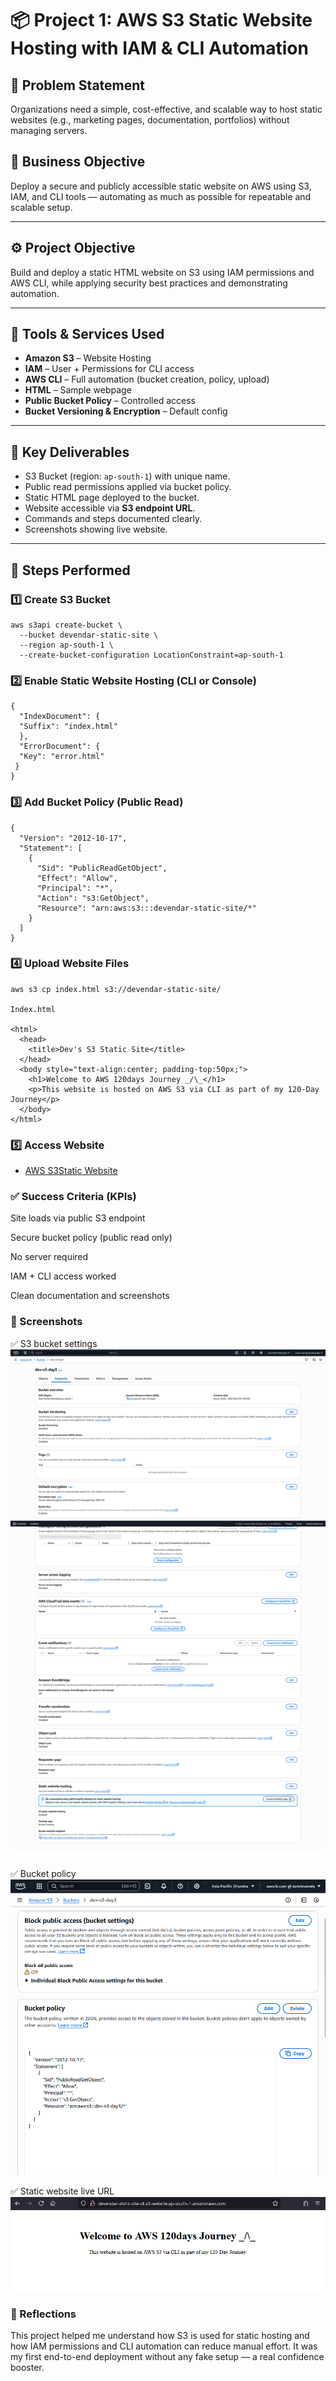 # 📦 Project 1: AWS S3 Static Website Hosting with IAM & CLI Automation

## 🧠 Problem Statement
Organizations need a simple, cost-effective, and scalable way to host static websites (e.g., marketing pages, documentation, portfolios) without managing servers.

## 🎯 Business Objective
Deploy a secure and publicly accessible static website on AWS using S3, IAM, and CLI tools — automating as much as possible for repeatable and scalable setup.

---

## ⚙️ Project Objective
Build and deploy a static HTML website on S3 using IAM permissions and AWS CLI, while applying security best practices and demonstrating automation.

---

## 🧰 Tools & Services Used
- **Amazon S3** – Website Hosting
- **IAM** – User + Permissions for CLI access
- **AWS CLI** – Full automation (bucket creation, policy, upload)
- **HTML** – Sample webpage
- **Public Bucket Policy** – Controlled access
- **Bucket Versioning & Encryption** – Default config

---

## 📌 Key Deliverables
- S3 Bucket (region: `ap-south-1`) with unique name.
- Public read permissions applied via bucket policy.
- Static HTML page deployed to the bucket.
- Website accessible via **S3 endpoint URL**.
- Commands and steps documented clearly.
- Screenshots showing live website.

---

## 🚀 Steps Performed

### 1️⃣ Create S3 Bucket

    aws s3api create-bucket \
      --bucket devendar-static-site \
      --region ap-south-1 \
      --create-bucket-configuration LocationConstraint=ap-south-1

### 2️⃣ Enable Static Website Hosting (CLI or Console)

    {
      "IndexDocument": {
      "Suffix": "index.html"
      },
      "ErrorDocument": {
      "Key": "error.html"
     }
    }

### 3️⃣ Add Bucket Policy (Public Read)

    {
      "Version": "2012-10-17",
      "Statement": [
        {
          "Sid": "PublicReadGetObject",
          "Effect": "Allow",
          "Principal": "*",
          "Action": "s3:GetObject",
          "Resource": "arn:aws:s3:::devendar-static-site/*"
        }
      ]
    }

### 4️⃣ Upload Website Files

    aws s3 cp index.html s3://devendar-static-site/

    Index.html

    <html>
      <head>
        <title>Dev's S3 Static Site</title>
      </head>
      <body style="text-align:center; padding-top:50px;">
        <h1>Welcome to AWS 120days Journey _/\_</h1>
        <p>This website is hosted on AWS S3 via CLI as part of my 120-Day Journey</p>
      </body>
    </html>

### 5️⃣ Access Website

- [AWS S3Static Website](http://devendar-static-site.s3-website.ap-south-1.amazonaws.com)

### ✅ Success Criteria (KPIs)

Site loads via public S3 endpoint

Secure bucket policy (public read only)

No server required

IAM + CLI access worked

Clean documentation and screenshots

### 📸 Screenshots

✅ S3 bucket settings
![Bucket Settings](./screenshots/bucket-settings.png)

✅ Bucket policy
![Bucket Policy](./screenshots/bucket-policy.png)

✅ Static website live URL
![Static Website](./screenshots/aws-s3-static-website.png)

### 🧘 Reflections

This project helped me understand how S3 is used for static hosting and how IAM permissions and CLI automation can reduce manual effort. It was my first end-to-end deployment without any fake setup — a real confidence booster.
